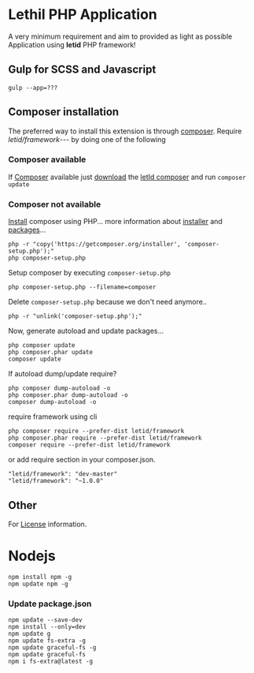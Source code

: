 Lethil PHP Application
=====================
A very minimum requirement and aim to provided as light as possible Application using **letid** PHP framework!

[downloadComposer]: http://getcomposer.org/download/
[installerComposer]: https://getcomposer.org/installer
[packageComposer]: https://packagist.org
[getComposer]: https://getcomposer.org
[packagist]: https://packagist.org
[letIdComposer]: https://github.com/letid/composer.git
[letIdComposerDownload]: https://github.com/letid/composer.git


## Gulp for SCSS and Javascript
`gulp --app=???`

## Composer installation
The preferred way to install this extension is through [composer][downloadComposer]. Require *letid/framework*--- by doing one of the following

### Composer available
If [Composer][getComposer] available just [download][letIdComposerDownload] the [letId composer][letIdComposer] and run `composer update`

### Composer not available

[Install][installerComposer] composer using PHP...
more information about [installer][downloadComposer] and [packages][packageComposer]...
```
php -r "copy('https://getcomposer.org/installer', 'composer-setup.php');"
php composer-setup.php
```

Setup composer by executing `composer-setup.php`
```
php composer-setup.php --filename=composer
```

Delete `composer-setup.php` because we don't need anymore..
```
php -r "unlink('composer-setup.php');"
```

Now, generate autoload and update packages...
```
php composer update
php composer.phar update
composer update
```

If autoload dump/update require?
```
php composer dump-autoload -o
php composer.phar dump-autoload -o
composer dump-autoload -o
```

require framework using cli

```
php composer require --prefer-dist letid/framework
php composer.phar require --prefer-dist letid/framework
composer require --prefer-dist letid/framework

```
or add require section in your composer.json.
```
"letid/framework": "dev-master"
"letid/framework": "~1.0.0"
```

## Other
For [License](LICENSE) information.


# Nodejs
```
npm install npm -g
npm update npm -g
```
### Update package.json
```
npm update --save-dev
npm install --only=dev
npm update g
npm update fs-extra -g
npm update graceful-fs -g
npm update graceful-fs
npm i fs-extra@latest -g
```
